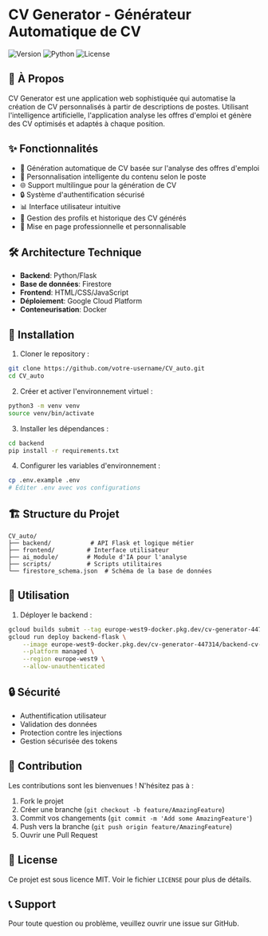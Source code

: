 # CV Generator - Générateur Automatique de CV

![Version](https://img.shields.io/badge/version-2.0.0-blue.svg)
![Python](https://img.shields.io/badge/python-3.8%2B-blue)
![License](https://img.shields.io/badge/license-MIT-green)

## 🚀 À Propos

CV Generator est une application web sophistiquée qui automatise la création de CV personnalisés à partir de descriptions de postes. Utilisant l'intelligence artificielle, l'application analyse les offres d'emploi et génère des CV optimisés et adaptés à chaque position.

## ✨ Fonctionnalités

- 🤖 Génération automatique de CV basée sur l'analyse des offres d'emploi
- 📝 Personnalisation intelligente du contenu selon le poste
- 🌐 Support multilingue pour la génération de CV
- 🔒 Système d'authentification sécurisé
- 📊 Interface utilisateur intuitive
- 🔄 Gestion des profils et historique des CV générés
- 🎨 Mise en page professionnelle et personnalisable

## 🛠️ Architecture Technique

- **Backend**: Python/Flask
- **Base de données**: Firestore
- **Frontend**: HTML/CSS/JavaScript
- **Déploiement**: Google Cloud Platform
- **Conteneurisation**: Docker

## 🚀 Installation

1. Cloner le repository :
```bash
git clone https://github.com/votre-username/CV_auto.git
cd CV_auto
```

2. Créer et activer l'environnement virtuel :
```bash
python3 -m venv venv
source venv/bin/activate
```

3. Installer les dépendances :
```bash
cd backend
pip install -r requirements.txt
```

4. Configurer les variables d'environnement :
```bash
cp .env.example .env
# Éditer .env avec vos configurations
```

## 🏗️ Structure du Projet

```
CV_auto/
├── backend/           # API Flask et logique métier
├── frontend/         # Interface utilisateur
├── ai_module/        # Module d'IA pour l'analyse
├── scripts/          # Scripts utilitaires
└── firestore_schema.json  # Schéma de la base de données
```

## 📝 Utilisation

1. Déployer le backend :
```bash
gcloud builds submit --tag europe-west9-docker.pkg.dev/cv-generator-447314/backend-cv-automation/backend-flask:v1
gcloud run deploy backend-flask \
    --image europe-west9-docker.pkg.dev/cv-generator-447314/backend-cv-automation/backend-flask:v1 \
    --platform managed \
    --region europe-west9 \
    --allow-unauthenticated
```

## 🔒 Sécurité

- Authentification utilisateur
- Validation des données
- Protection contre les injections
- Gestion sécurisée des tokens

## 🤝 Contribution

Les contributions sont les bienvenues ! N'hésitez pas à :
1. Fork le projet
2. Créer une branche (`git checkout -b feature/AmazingFeature`)
3. Commit vos changements (`git commit -m 'Add some AmazingFeature'`)
4. Push vers la branche (`git push origin feature/AmazingFeature`)
5. Ouvrir une Pull Request

## 📄 License

Ce projet est sous licence MIT. Voir le fichier `LICENSE` pour plus de détails.

## 📞 Support

Pour toute question ou problème, veuillez ouvrir une issue sur GitHub.